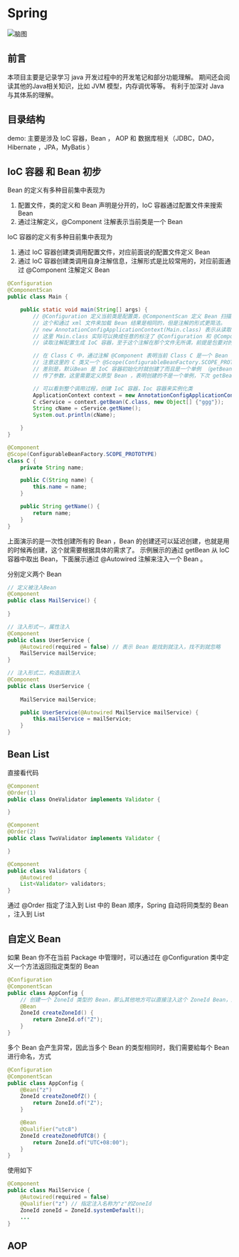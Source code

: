 # Spring 

![脑图](spring.png)


## 前言

本项目主要是记录学习 java 开发过程中的开发笔记和部分功能理解。
期间还会阅读其他的Java相关知识，比如 JVM 模型，内存调优等等。
有利于加深对 Java 与其体系的理解。

## 目录结构

demo: 主要是涉及 IoC 容器，Bean ， AOP 和 数据库相关（JDBC，DAO，Hibernate ，JPA，MyBatis ）

## IoC 容器 和 Bean 初步

Bean 的定义有多种目前集中表现为
1. 配置文件，类的定义和 Bean 声明是分开的，IoC 容器通过配置文件来搜索 Bean
2. 通过注解定义，@Component 注解表示当前类是一个 Bean

IoC 容器的定义有多种目前集中表现为
1. 通过 IoC 容器创建类调用配置文件，对应前面说的配置文件定义 Bean
2. 通过 IoC 容器创建类调用自身注解信息，注解形式是比较常用的，对应前面通过 @Component 注解定义 Bean


```java
@Configuration
@ComponentScan
public class Main {

    public static void main(String[] args) {
        // @Configuration 定义当前类是配置类，@ComponentScan 定义 Bean 扫描是扫描当前配置类所在的 Package，
        // 这个和通过 xml 文件来加载 Bean 结果是相同的，但是注解的形式更简洁。
        // new AnnotationConfigApplicationContext(Main.class) 表示从读取当前类的配置信息，也就是注解的启动类
        // 这里 Main.class 实际可以换成任意的标注了 @Configuration 和 @ComponentScan 的类 （测试的结果），目的就是
        // 读取注解配置生成 IoC 容器，至于这个注解在那个文件无所谓，前提是包要对的上

        // 在 Class C 中，通过注解 @Component 表明当前 Class C 是一个 Bean ，也就可以通过容器方法 getBean 来实例化这个 C 类
        // 注意这里的 C 类又一个 @Scope(ConfigurableBeanFactory.SCOPE_PROTOTYPE) ，表明这个一个原型 Bean ,和默认 Bean 的
        // 差别是，默认Bean 是 IoC 容器初始化时就创建了而且是一个单例 （getBean 总是获取的是同一个实例），因为这里我在 C 类的构造函数里面
        // 传了参数，这里需要定义原型 Bean ，表明创建的不是一个单例，下次 getBean 传参时，创建的是一个新的实例

        // 可以看到整个调用过程，创建 IoC 容器，Ioc 容器来实例化类
        ApplicationContext context = new AnnotationConfigApplicationContext(AppConfig.class);
        C cService = context.getBean(C.class, new Object[] {"ggg"});
        String cName = cService.getName();
        System.out.println(cName);

    }
}

@Component
@Scope(ConfigurableBeanFactory.SCOPE_PROTOTYPE)
class C {
    private String name;

    public C(String name) {
        this.name = name;
    }

    public String getName() {
        return name;
    }
}
```

上面演示的是一次性创建所有的 Bean ，Bean 的创建还可以延迟创建，也就是用的时候再创建，这个就需要根据具体的需求了。
示例展示的通过 getBean 从 IoC 容器中取出 Bean，下面展示通过 @Autowired 注解来注入一个 Bean 。

分别定义两个 Bean

```java
// 定义被注入Bean
@Component
public class MailService() {
    
}

// 注入形式一，属性注入
@Component
public class UserService {
    @Autowired(required = false) // 表示 Bean 能找到就注入，找不到就忽略
    MailService mailService;
}

// 注入形式二，构造函数注入
@Component
public class UserService {
    
    MailService mailService;

    public UserService(@Autowired MailService mailService) {
        this.mailService = mailService;
    }
}

```

## Bean List

直接看代码

```java
@Component
@Order(1)
public class OneValidator implements Validator {

}

@Component
@Order(2)
public class TwoValidator implements Validator {

}

@Component
public class Validators {
    @Autowired
    List<Validator> validators;
}
```

通过 @Order 指定了注入到 List 中的 Bean 顺序，Spring 自动将同类型的 Bean ，注入到 List

## 自定义 Bean

如果 Bean 你不在当前 Package 中管理时，可以通过在 @Configuration 类中定义一个方法返回指定类型的 Bean

```java
@Configuration
@ComponentScan
public class AppConfig {
    // 创建一个 ZoneId 类型的 Bean，那么其他地方可以直接注入这个 ZoneId Bean，这里是方法返回了具体的对象或者值
    @Bean
    ZoneId createZoneId() {
        return ZoneId.of("Z");
    }
}
```

多个 Bean 会产生异常，因此当多个 Bean 的类型相同时，我们需要給每个 Bean 进行命名，方式
```java
@Configuration
@ComponentScan
public class AppConfig {
    @Bean("z")
    ZoneId createZoneOfZ() {
        return ZoneId.of("Z");
    }

    @Bean
    @Qualifier("utc8")
    ZoneId createZoneOfUTC8() {
        return ZoneId.of("UTC+08:00");
    }
}

```
使用如下

```java
@Component
public class MailService {
	@Autowired(required = false)
	@Qualifier("z") // 指定注入名称为"z"的ZoneId
	ZoneId zoneId = ZoneId.systemDefault();
    ...
}
```

## AOP



